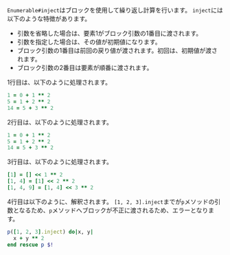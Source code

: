 `Enumerable#inject`はブロックを使用して繰り返し計算を行います。
`inject`には以下のような特徴があります。

- 引数を省略した場合は、要素1がブロック引数の1番目に渡されます。
- 引数を指定した場合は、その値が初期値になります。
- ブロック引数の1番目は前回の戻り値が渡されます。初回は、初期値が渡されます。
- ブロック引数の2番目は要素が順番に渡されます。

1行目は、以下のように処理されます。

```ruby
1 = 0 + 1 ** 2
5 = 1 + 2 ** 2
14 = 5 + 3 ** 2
```

2行目は、以下のように処理されます。

```ruby
1 = 0 + 1 ** 2
5 = 1 + 2 ** 2
14 = 5 + 3 ** 2
```

3行目は、以下のように処理されます。

```ruby
[1] = [] << 1 ** 2
[1, 4] = [1] << 2 ** 2
[1, 4, 9] = [1, 4] << 3 ** 2
```

4行目は以下のように、解釈されます。
`[1, 2, 3].inject`までが`p`メソッドの引数となるため、`p`メソッドへブロックが不正に渡されるため、エラーとなります。

```ruby
p([1, 2, 3].inject) do|x, y|
  x + y ** 2
end rescue p $!
```
